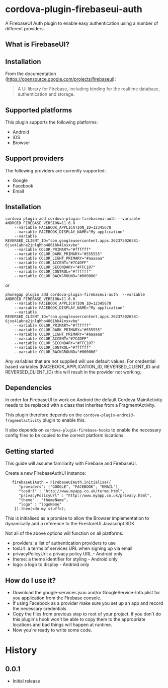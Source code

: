 cordova-plugin-firebaseui-auth
==
A FirebaseUI Auth plugin to enable easy authentication using a number of different providers.

What is FirebaseUI?
--

Installation
--
From the documentation (https://opensource.google.com/projects/firebaseui):

> A UI library for Firebase, including binding for the realtime database, authentication and storage.

Supported platforms
--
This plugin supports the following platforms:

- Android
- iOS
- Browser

Support providers
--
The following providers are currently supported:

- Google
- Facebook
- Email

Installation
--

```
cordova plugin add cordova-plugin-firebaseui-auth --variable ANDROID_FIREBASE_VERSION=11.6.0
    --variable FACEBOOK_APPLICATION_ID=12345678
    --variable FACEBOOK_DISPLAY_NAME="My application"
    --variable REVERSED_CLIENT_ID="com.googleusercontent.apps.262373026581-6jso41abne2jnlqhho4861hk41nsxvbe"
    --variable COLOR_PRIMARY="#ffffff"
    --variable COLOR_DARK_PRIMARY="#555555"
    --variable COLOR_LIGHT_PRIMARY="#aaaaaa"
    --variable COLOR_ACCENT="#7C4DFF"
    --variable COLOR_SECONDARY="#FFC107"
    --variable COLOR_CONTROL="#ffffff"
    --variable COLOR_BACKGROUND="#000000"
```

or

```
phonegap plugin add cordova-plugin-firebaseui-auth  --variable ANDROID_FIREBASE_VERSION=11.6.0
    --variable FACEBOOK_APPLICATION_ID=12345678
    --variable FACEBOOK_DISPLAY_NAME="My application"
    --variable REVERSED_CLIENT_ID="com.googleusercontent.apps.262373026581-6jso41abne2jnlqhho4861hk41nsxvbe"
    --variable COLOR_PRIMARY="#ffffff"
    --variable COLOR_DARK_PRIMARY="#555555"
    --variable COLOR_LIGHT_PRIMARY="#aaaaaa"
    --variable COLOR_ACCENT="#7C4DFF"
    --variable COLOR_SECONDARY="#FFC107"
    --variable COLOR_CONTROL="#ffffff"
    --variable COLOR_BACKGROUND="#000000"
```

Any variables that are not supplied will use default values. For credential based variables (FACEBOOK_APPLICATION_ID, REVERSED_CLIENT_ID and REVERSED_CLIENT_ID) this will result in the provider not working.

Dependencies
--
In order for FirebaseUI to work on Android the default Cordova MainActivity needs to be replaced with a class that inherites from a FragmentActivity.

This plugin therefore depends on the `cordova-plugin-android-fragmentactivity` plugin to enable this.

It also depends on `cordova-plugin-firebase-hooks` to enable the necessary config files to be copied to the correct platform locations.

Getting started
--
This guide will assume familiarity with Firebase and FirebaseUI.

Create a new FirebaseAuthUI instance:

```
   firebaseUIAuth = FirebaseUIAuth.initialise({
      "providers": ["GOOGLE", "FACEBOOK", "EMAIL"],
      "tosUrl" : "http://www.myapp.co.uk/terms.html",
      "privacyPolicyUrl" : "http://www.myapp.co.uk/privacy.html",
      "theme" : "themeName",
      "logo" : "logoName"
    }).then(<do my stuff>);
```

This is initialised as a promise to allow the Browser implementation to dynamically add a reference to the FirestoreUI Javascript SDK.

Not all of the above options will function on all platforms:

- providers: a list of authentication providers to use
- tosUrl: a terms of services URL when signing up via email
- privacyPolicyUrl: a privacy policy URL - Android only
- theme: a theme identifier for styling - Android only
- logo: a logo to display - Android only

How do I use it?
--
- Download the google-services.json and/or GoogleService-Info.plist for you application from the Firebase console.
- If using Facebook as a provider make sure you set up an app and record the necessary credentials
- Copy the files from previous step to root of your project.  If you don't do this plugin's hook won't be able to copy
them to the appropriate locations and bad things will happen at runtime.
- Now you're ready to write some code.

History
==
0.0.1
--
- Initial release
